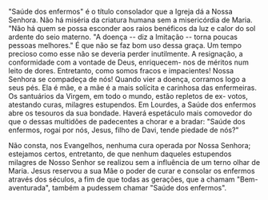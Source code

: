 "Saúde dos enfermos" é o título consolador que a Igreja dá a Nossa Senhora. Não há miséria da criatura humana sem a misericórdia de Maria. "Não há quem se possa esconder aos raios benéficos da luz e calor do sol ardente do seio materno. "A doença -- diz a Imitação -- torna poucas pessoas melhores." É que não se faz bom uso dessa graça. Um tempo precioso como esse não se deveria perder inutilmente. A resignação, a conformidade com a vontade de Deus, enriquecem- nos de méritos num leito de dores. Entretanto, como somos fracos e impacientes! Nossa Senhora se compadeça de nós! Quando vier a doença, corramos logo a seus pés. Ela é mãe, e a mãe é a mais solícita e carinhosa das enfermeiras. Os santuários da Virgem, em todo o mundo, estão repletos de ex- votos, atestando curas, milagres estupendos. Em Lourdes, a Saúde dos enfermos abre os tesouros da sua bondade. Haverá espetáculo mais comovedor do que o dessas multidões de padecentes a chorar e a bradar: "Saúde dos enfermos, rogai por nós, Jesus, filho de Davi, tende piedade de nós?"

Não consta, nos Evangelhos, nenhuma cura operada por Nossa Senhora; estejamos certos, entretanto, de que nenhum daqueles estupendos milagres de Nosso Senhor se realizou sem a influência de um terno olhar de Maria. Jesus reservou a sua Mãe o poder de curar e consolar os enfermos através dos séculos, a fim de que todas as gerações, que a chamam "Bem-aventurada", também a pudessem chamar "Saúde dos enfermos".
